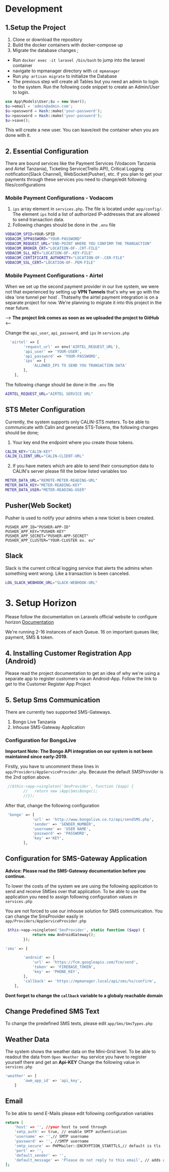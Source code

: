 # Development
## 1.Setup the Project
1. Clone or download the repository
2. Build the docker containers with docker-compose up
3. Migrate the database changes ; 
  - Run `docker exec -it laravel /bin/bash` to jump into the laravel container
  - navigate to mpmanager directory with `cd mpmanager`
  - Run `php artisan migrate` to initialize the Database
  - The previous step will create all Tables but you need an admin to login to the system. Run the following code snippet to create an Admin/User to login. 
  ```php
  use App\Models\User;$u = new User();
  $u->email = 'admin@admin.com';
  $u->password = Hash::make('your-password');
  $u->password = Hash::make('your-password');
  $u->save();
  ```
  This will create a new user. You can leave/exit the container when you are done with it. 

## 2. Essential Configuration
There are bound services like the Payment Services (Vodacom Tanzania and Airtel Tanzania), Ticketing Service(Trello API), Critical Logging notification(Slack Channel), WebSocket(Pusher), etc. if you plan to get your payments through these services you need to change/edit following files/configurations

### Mobile Payment Configurations - Vodacom
1. `ips` array element in `services.php`. The file is located under `app/config/`. The element `ips` hold a list of authorized IP-addresses that are allowed to send transaction data.
2. Following changes should be done in the `.env` file
```bash
VODACOM_SPID=YOUR-SPID
VODACOM_SPPASSWORD="YOUR-PASSWORD"
VODACOM_REQUEST_URL="END-POINT WHERE YOU CONFIRM THE TRANSACTION"
VODACOM_BROKER_CRT="LOCATION-OF-.CRT-FILE"
VODACOM_SLL_KEY="LOCATION-OF-.KEY-FILE"
VODACOM_CERTIFICATE_AUTHORITY="LOCATION-OF-.CER-FILE"
VODACOM_SSL_CERT="LOCATION-OF-.PEM-FILE"
```

### Mobile Payment Configurations - Airtel
When we set up the second payment provider in our live system, we were not that experienced by setting up **VPN Tunnels** that's why we go with the idea 'one tunnel per host`. Thatswhy the airtel payment integration is on a separate project for now. We're planning to migrate it into this project in the near future. 

 --> **The project link comes as soon as we uploaded the project to GitHub** <-- 

Change the `api_user`, `api_password`, and `ips` in `services.php`
```php
  'airtel' => [
        'request_url' => env('AIRTEL_REQUEST_URL'),
        'api_user' => 'YOUR-USER',
        'api_password' => 'YOUR-PASSWORD',
        'ips' => [
            'ALLOWED_IPS TO SEND YOU TRANSACTION DATA'
        ],
    ],
```
The following change should be done in the `.env` file
```bash
AIRTEL_REQUEST_URL="AIRTEL SERVICE URL"
```



## STS Meter Configuration
Currently, the system supports only CALIN-STS meters. To be able to communicate with Calin and generate STS-Tokens, the following changes should be done;
1. Your key end the endpoint where you create those tokens. 
``` bash
CALIN_KEY="CALIN-KEY"
CALIN_CLIENT_URL="CALIN-CLIENT-URL"
```
2. If you have meters which are able to send their consumption data to CALIN's server please fill the below listed variables too 
```bash
METER_DATA_URL="REMOTE-METER-READING-URL"
METER_DATA_KEY="METER-READING-KEY"
METER_DATA_USER="METER-READING-USER"
```
## Pusher(Web Socket)
Pusher is used to notify your admins when a new ticket is been created.
```
PUSHER_APP_ID="PUSHER-APP-ID"
PUSHER_APP_KEY="PUSHER-KEY"
PUSHER_APP_SECRET="PUSHER-APP-SECRET"
PUSHER_APP_CLUSTER="YOUR-CLUSTER ex. eu"
```

## Slack
Slack is the current critical logging service that alerts the admins when something went wrong. Like a transaction is been canceled.

```bash
LOG_SLACK_WEBHOOK_URL="SLACK-WEBHOOK-URL"
```

# 3. Setup Horizon
Please follow the documentation on Laravels official website to configure horizon [Documentation](https://laravel.com/docs/5.7/horizon)

We're running 2-16 instances of each Queue. 16 on important queues like; payment, SMS & token.


## 4. Installing  Customer Registration App (Android)
Please read the project documentation to get an idea of why we're using a separate app to register customers via an Android-App.
Follow the link to get to the Customer Register App Project

## 5. Setup Sms Communication
There are currently two supported SMS-Gateways.
1. Bongo Live Tanzania
2. Inhouse SMS-Gateway Application


### Configuration for BongoLive
**Important Note: The Bongo API integration on our system is not been maintained since early-2019.**

Firstly, you have to uncomment these lines in `app/Providers/AppServiceProvider.php`. Because the default SMSProvider is the 2nd option above.

```php
 //$this->app->singleton('SmsProvider', function ($app) {
        //   return new \App\Sms\Bongo();
        //});
```
After that, change the following configuration
```bash
 'bongo' => [
            'url' => 'http://www.bongolive.co.tz/api/sendSMS.php',
            'sender' => 'SENDER_NUMBER',
            'username' => 'USER NAME',
            'password' => 'PASSWORD',
            'key' =>'KEY',
        ],
```

## Configuration for SMS-Gateway Application
**Advice: Please read the SMS-Gateway documentation before you continue.**


To lower the costs of the system we are using the following application to send and receive SMSes over that application.
To be able to use the application you need to assign following configuration values in `services.php`

You are not forced to use our inhouse solution for SMS communication. You can change the SmsProvider easily in `app/Providers/AppServiceProvider.php`

```php
 $this->app->singleton('SmsProvider', static function ($app) {
            return new AndroidGateway();
        });
```


```bash
'sms' => [

        'android' => [
            'url' => 'https://fcm.googleapis.com/fcm/send',
            'token' => 'FIREBASE_TOKEN',
            'key' => 'PHONE_KEY',
        ],
        'callback' => 'https://mpmanager.local/api/sms/%s/confirm',
    ],
```
**Dont forget to change the `callback` variable to a globaly reachable domain**

## Change Predefined SMS Text
To change the predefined SMS texts, please edit `app/Sms/SmsTypes.php`

## Weather Data
The system shows the weather data on the Mini-Grid level. To be able to readout the data from  `Open Weather Map` service you have to register yourself there and get an **Api-KEY**
Change the following value in `services.php`
```bash
'weather' => [
        'owm_app_id' => 'api_key',
    ]
```

## Email
To be able to send E-Mails please edit following configuration variables
```bash
return [
    'host' => '', //your host to send through
    'smtp_auth' => true, // enable SMTP authentication
    'username' => '',// SMTP username
    'password' => '', //SMTP username
    'smtp_secure' => PHPMailer::ENCRYPTION_STARTTLS,// default is tls
    'port' => '',
    'default_sender' => '',
    'default_message' => 'Please do not reply to this email', // adds a small footer text to your email
];


```